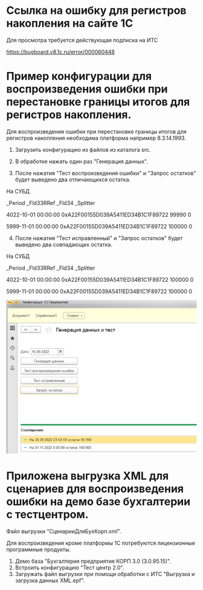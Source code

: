 # Ссылка на ошибку для регистров накопления на сайте 1С
Для просмотра требуется действующая подписка на ИТС

https://bugboard.v8.1c.ru/error/000060448

# Пример конфигурации для воспроизведения ошибки при перестановке границы итогов для регистров накопления.
Для воспроизведения ошибки при перестановке границы итогов для регистров накопления необходима платформа например 8.3.14.1993.
1. Загрузить конфигурацию из файлов из каталога src.
2. В обработке нажать один раз "Генерация данных".

3. После нажатия "Тест воспроизведения ошибки" и "Запрос остатков" будет выведено два отличающихся остатка.

На СУБД

_Period	_Fld33RRef	_Fld34	_Splitter

4022-10-01 00:00:00	0xA22F00155D039A5411ED34B1C1F89722	99990	0

5999-11-01 00:00:00	0xA22F00155D039A5411ED34B1C1F89722	100000	0

4. После нажатия "Тест исправленный" и "Запрос остатков" будет выведено два совпадающих остатка.

На СУБД

_Period	_Fld33RRef	_Fld34	_Splitter

4022-10-01 00:00:00	0xA22F00155D039A5411ED34B1C1F89722	100000	0

5999-11-01 00:00:00	0xA22F00155D039A5411ED34B1C1F89722	100000	0

![Обработка](./img/test.png)

# Приложена выгрузка XML для сценариев для воспроизведения ошибки на демо базе бухгалтерии с тестцентром.
Файл выгрузки "СценарииДляБухКорп.xml".

Для воспроизведения кроме платформы 1С потребуются лицензионные программные продукты.
1. Демо база "Бухгалтерия предприятия КОРП 3.0 (3.0.95.15)".
2. Встроить конфигурацию "Тест центр 2.0".
3. Загружать файл выгрузки при помощи обработки с ИТС "Выгрузка и загрузка данных XML.epf".